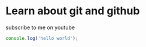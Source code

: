 # Learn about git and github

subscribe to me on youtube
```javascript
console.log('hello world');
```

